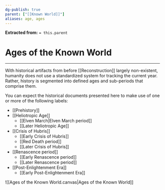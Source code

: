```yaml
---
dg-publish: true
parent: ["[[Known World]]"]
aliases: age, ages
---
```

**Extracted from:** `= this.parent`
# Ages of the Known World

---

With historical artifacts from before [[Reconstruction]] largely non-existent, humanity does not use a standardized system for tracking the current year. Rather, history is segmented into defined ages and sub-periods that comprise them.

You can expect the historical documents presented here to make use of one or more of the following labels:

- [[Prehistory]]
- [[Heliotropic Age]]
	- [[Elven March|Elven March period]]
	- [[Later Heliotropic Age]]
- [[Crisis of Hubris]]
	- [[Early Crisis of Hubris]]
	- [[Red Death period]]
	- [[Later Crisis of Hubris]]
- [[Renascence period]]
	- [[Early Renascence period]]
	- [[Later Renascence period]]
- [[Post-Enlightenment Era]]
	- [[Early Post-Enlightenment Era]]

![[Ages of the Known World.canvas|Ages of the Known World]]